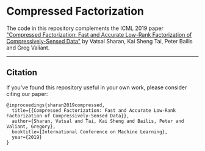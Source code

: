 # Compressed Factorization

The code in this repository complements the ICML 2019 paper ["Compressed Factorization: Fast and Accurate Low-Rank Factorization of Compressively-Sensed Data"](https://arxiv.org/abs/1706.08146) by Vatsal Sharan, Kai Sheng Tai, Peter Bailis and Greg Valiant.

---

## Citation

If you've found this repository useful in your own work, please consider citing our paper:

```
@inproceedings{sharan2019compressed,
  title={{Compressed Factorization: Fast and Accurate Low-Rank Factorization of Compressively-Sensed Data}},
  author={Sharan, Vatsal and Tai, Kai Sheng and Bailis, Peter and Valiant, Gregory},
  booktitle={International Conference on Machine Learning},
  year={2019}
}
```